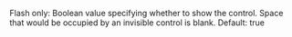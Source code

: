 Flash only: Boolean value specifying whether to
            show the control. Space that would be occupied by an
            invisible control is blank.
            Default: true